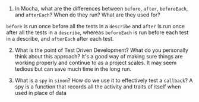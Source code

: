 <!-- Answers to the Short Answer Essay Questions go here -->

1.  In Mocha, what are the differences between `before`, `after`, `beforeEach`, and `afterEach`? When do they run? What are they used for?

`before` is run once before all the tests in a `describe` and `after` is run once after all the tests in a `describe`, whereas `beforeEach` is run before each test in a describe, and `afterEach` after each test.

2.  What is the point of Test Driven Development? What do you personally think about this approach?
    It's a good way of making sure things are working properly and continue to as a project scales. It may seem tedious but can save much time in the long run.

3.  What is a `spy` in `sinon`? How do we use it to effectively test a `callback`?
    A spy is a function that records all the activity and traits of itself when used in place of data
